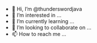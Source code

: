 - 👋 Hi, I’m @thunderswordjava
- 👀 I’m interested in ...
- 🌱 I’m currently learning ...
- 💞️ I’m looking to collaborate on ...
- 📫 How to reach me ...

<!---
thunderswordjava/thunderswordjava is a ✨ special ✨ repository because its `README.md` (this file) appears on your GitHub profile.
You can click the Preview link to take a look at your changes.
--->
